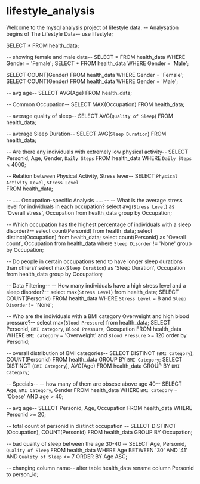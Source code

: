 # lifestyle_analysis
Welcome to the mysql analysis project of lifestyle data. 
-- Analysation begins of The Lifestyle Data--
use lifestyle;

SELECT 
    *
FROM
    health_data;

-- showing female and male data--
SELECT 
    *
FROM
    health_data
WHERE
    Gender = 'Female';
SELECT 
    *
FROM
    health_data
WHERE
    Gender = 'Male';

SELECT 
    COUNT(Gender)
FROM
    health_data
WHERE
    Gender = 'Female';
SELECT 
    COUNT(Gender)
FROM
    health_data
WHERE
    Gender = 'Male';
    
-- avg age-- 
SELECT 
    AVG(Age)
FROM
    health_data;

-- Common Occupation--
SELECT 
    MAX(Occupation)
FROM
    health_data;
    
-- average quality of sleep--
SELECT 
    AVG(`Quality of Sleep`)
FROM
    health_data;
    
-- average Sleep Duration--
SELECT 
    AVG(`Sleep Duration`)
FROM
    health_data;

-- Are there any individuals with extremely low physical activity--
SELECT 
    Personid, Age, Gender, `Daily Steps`
FROM
    health_data
WHERE
    `Daily Steps` < 4000;
    
-- Relation between Physical Activity, Stress lever--
   SELECT 
   `Physical Activity Level`, `Stress Level`              
FROM
    health_data; 
    
-- ..... Occupation-specific Analysis ..... --
-- What is the average stress level for individuals in each occupation?
select avg(`Stress Level`) as 'Overall stress', Occupation from health_data 
group by Occupation;

-- Which occupation has the highest percentage of individuals with a sleep disorder?--
select count(Personid) from health_data;
select distinct(Occupation) from health_data;
select count(Personid) as 'Overall count', Occupation from health_data where `Sleep Disorder` != 'None'
group by Occupation;

-- Do people in certain occupations tend to have longer sleep durations than others?
select max(`Sleep Duration`) as 'Sleep Duration', Occupation from health_data 
group by Occupation;

-- Data Filtering--
-- How many individuals have a high stress level and a sleep disorder?--
select max(`Stress Level`) from health_data;
SELECT 
    COUNT(Personid)
FROM
    health_data
WHERE
    `Stress Level` = 8
        and `Sleep Disorder` != 'None';

-- Who are the individuals with a BMI category Overweight and high blood pressure?--
select max(`Blood Pressure`) from health_data;
SELECT 
    Personid, `BMI category`, `Blood Pressure`, Occupation
FROM
    health_data
WHERE
    `BMI category` = 'Overweight'
        and `Blood Pressure` >= 120
order by Personid;

-- overall distribution of BMI categories--
SELECT DISTINCT
    (`BMI Category`), COUNT(Personid)
FROM
    health_data
GROUP BY `BMI Category`;
SELECT DISTINCT
    (`BMI Category`), AVG(Age)
FROM
    health_data
GROUP BY `BMI Category`;

    
-- Specials--
-- how many of them are obsese above age 40--
SELECT 
    Age, `BMI Category`, Gender
FROM
    health_data
WHERE
    `BMI Category` = 'Obese' AND age > 40;
    
-- avg age--
SELECT 
    Personid, Age, Occupation
FROM
    health_data
WHERE
    Personid >= 20;

-- total count of personid in distinct occupation -- 
SELECT DISTINCT
    (Occupation), COUNT(Personid)
FROM
    health_data
GROUP BY Occupation;

-- bad quality of sleep between the age 30-40 --
SELECT 
    Age, Personid, `Quality of Sleep`
FROM
    health_data
WHERE
    Age BETWEEN '30' AND '41'
        AND `Quality of Sleep` <= 7
ORDER BY Age ASC;  

-- changing column name--
alter table health_data rename column Personid to person_id;
